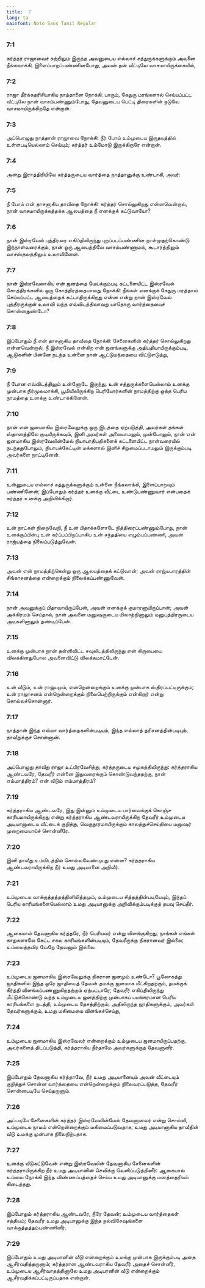 ```yaml
---
title:  7
lang: ta
mainfont: Noto Sans Tamil Regular
---
```


###  7:1

கர்த்தர் ராஜாவைச் சுற்றிலும் இருந்த அவனுடைய எல்லாச் சத்துருக்களுக்கும் அவனை நீங்கலாக்கி, இளைப்பாறப்பண்ணினபோது, அவன் தன் வீட்டிலே வாசமாயிருக்கையில்,

###  7:2

ராஜா தீர்க்கதரிசியாகிய நாத்தானை நோக்கி: பாரும், கேதுரு மரங்களால் செய்யப்பட்ட வீட்டிலே நான் வாசம்பண்ணும்போது, தேவனுடைய பெட்டி திரைகளின் நடுவே வாசமாயிருக்கிறதே என்றான்.

###  7:3

அப்பொழுது நாத்தான் ராஜாவை நோக்கி: நீர் போய் உம்முடைய இருதயத்தில் உள்ளபடியெல்லாம் செய்யும்; கர்த்தர் உம்மோடு இருக்கிறாரே என்றான்.

###  7:4

அன்று இராத்திரியிலே கர்த்தருடைய வார்த்தை நாத்தானுக்கு உண்டாகி, அவர்:

###  7:5

நீ போய் என் தாசனாகிய தாவீதை நோக்கி: கர்த்தர் சொல்லுகிறது என்னவென்றால், நான் வாசமாயிருக்கத்தக்க ஆலயத்தை நீ எனக்குக் கட்டுவாயோ?

###  7:6

நான் இஸ்ரவேல் புத்திரரை எகிப்திலிருந்து புறப்படப்பண்ணின நாள்முதற்கொண்டு இந்நாள்வரைக்கும், நான் ஒரு ஆலயத்திலே வாசம்பண்ணாமல், கூடாரத்திலும் வாசஸ்தலத்திலும் உலாவினேன்.

###  7:7

நான் இஸ்ரவேலாகிய என் ஜனத்தை மேய்க்கும்படி கட்டளையிட்ட இஸ்ரவேல் கோத்திரங்களில் ஒரு கோத்திரத்தையாவது நோக்கி: நீங்கள் எனக்குக் கேதுரு மரத்தால் செய்யப்பட்ட ஆலயத்தைக் கட்டாதிருக்கிறது என்ன என்று நான் இஸ்ரவேல் புத்திரருக்குள் உலாவி வந்த எவ்விடத்திலாவது யாதொரு வார்த்தையைச் சொன்னதுண்டோ?

###  7:8

இப்போதும் நீ என் தாசனாகிய தாவீதை நோக்கி: சேனைகளின் கர்த்தர் சொல்லுகிறது என்னவென்றால், நீ இஸ்ரவேல் என்கிற என் ஜனங்களுக்கு அதிபதியாயிருக்கும்படி, ஆடுகளின் பின்னே நடந்த உன்னை நான் ஆட்டுமந்தையை விட்டுஎடுத்து,

###  7:9

நீ போன எவ்விடத்திலும் உன்னோடே இருந்து, உன் சத்துருக்களையெல்லாம் உனக்கு முன்பாக நிர்மூலமாக்கி, பூமியிலிருக்கிற பெரியோர்களின் நாமத்திற்கு ஒத்த பெரிய நாமத்தை உனக்கு உண்டாக்கினேன்.

###  7:10

நான் என் ஜனமாகிய இஸ்ரவேலுக்கு ஒரு இடத்தை ஏற்படுத்தி, அவர்கள் தங்கள் ஸ்தானத்திலே குடியிருக்கவும், இனி அவர்கள் அலையாமலும், முன்போலும், நான் என் ஜனமாகிய இஸ்ரவேலின்மேல் நியாயாதிபதிகளைக் கட்டளையிட்ட நாள்வரையில் நடந்ததுபோலும், நியாயக்கேட்டின் மக்களால் இனிச் சிறுமைப்படாமலும் இருக்கும்படி அவர்களை நாட்டினேன்.

###  7:11

உன்னுடைய எல்லாச் சத்துருக்களுக்கும் உன்னை நீங்கலாக்கி, இளைப்பாறவும் பண்ணினேன்; இப்போதும் கர்த்தர் உனக்கு வீட்டை உண்டுபண்ணுவார் என்பதைக் கர்த்தர் உனக்கு அறிவிக்கிறார்.

###  7:12

உன் நாட்கள் நிறைவேறி, நீ உன் பிதாக்களோடே நித்திரைப்பண்ணும்போது, நான் உனக்குப்பின்பு உன் கர்ப்பப்பிறப்பாகிய உன் சந்ததியை எழும்பப்பண்ணி, அவன் ராஜ்யத்தை நிலைப்படுத்துவேன்.

###  7:13

அவன் என் நாமத்திற்கென்று ஒரு ஆலயத்தைக் கட்டுவான்; அவன் ராஜ்யபாரத்தின் சிங்காசனத்தை என்றைக்கும் நிலைக்கப்பண்ணுவேன்.

###  7:14

நான் அவனுக்குப் பிதாவாயிருப்பேன், அவன் எனக்குக் குமாரனாயிருப்பான்; அவன் அக்கிரமம் செய்தால், நான் அவனை மனுஷருடைய மிலாற்றினாலும் மனுபுத்திரருடைய அடிகளினாலும் தண்டிப்பேன்.

###  7:15

உனக்கு முன்பாக நான் தள்ளிவிட்ட சவுலிடத்திலிருந்து என் கிருபையை விலக்கினதுபோல அவனைவிட்டு விலக்கமாட்டேன்.

###  7:16

உன் வீடும், உன் ராஜ்யமும், என்றென்றைக்கும் உனக்கு முன்பாக ஸ்திரப்பட்டிருக்கும்; உன் ராஜாசனம் என்றென்றைக்கும் நிலைபெற்றிருக்கும் என்கிறார் என்று சொல்லச்சொன்னார்.

###  7:17

நாத்தான் இந்த எல்லா வார்த்தைகளின்படியும், இந்த எல்லாத் தரிசனத்தின்படியும், தாவீதுக்குச் சொன்னான்.

###  7:18

அப்பொழுது தாவீது ராஜா உட்பிரவேசித்து, கர்த்தருடைய சமுகத்திலிருந்து: கர்த்தராகிய ஆண்டவரே, தேவரீர் என்னை இதுவரைக்கும் கொண்டுவந்ததற்கு, நான் எம்மாத்திரம்? என் வீடும் எம்மாத்திரம்?

###  7:19

கர்த்தராகிய ஆண்டவரே, இது இன்னும் உம்முடைய பார்வைக்குக் கொஞ்ச காரியமாயிருக்கிறது என்று கர்த்தராகிய ஆண்டவராயிருக்கிற தேவரீர் உம்முடைய அடியானுடைய வீட்டைக் குறித்து, வெகுதூரமாயிருக்கும் காலத்துச்செய்தியை மனுஷர் முறைமையாய்ச் சொன்னீரே.

###  7:20

இனி தாவீது உம்மிடத்தில் சொல்லவேண்டியது என்ன? கர்த்தராகிய ஆண்டவராயிருக்கிற நீர் உமது அடியானை அறிவீர்.

###  7:21

உம்முடைய வாக்குத்தத்தத்தினிமித்தமும், உம்முடைய சித்தத்தின்படியேயும், இந்தப் பெரிய காரியங்களையெல்லாம் உமது அடியானுக்கு அறிவிக்கும்படிக்குத் தயவு செய்தீர்.

###  7:22

ஆகையால் தேவனாகிய கர்த்தரே, நீர் பெரியவர் என்று விளங்குகிறது; நாங்கள் எங்கள் காதுகளாலே கேட்ட சகல காரியங்களின்படியும், தேவரீருக்கு நிகரானவர் இல்லை; உம்மைத்தவிர வேறே தேவனும் இல்லை.

###  7:23

உம்முடைய ஜனமாகிய இஸ்ரவேலுக்கு நிகரான ஜனமும் உண்டோ? பூலோகத்து ஜாதிகளில் இந்த ஒரே ஜாதியைத் தேவன் தமக்கு ஜனமாக மீட்கிறதற்கும், தமக்குக் கீர்த்தி விளங்கப்பண்ணுகிறதற்கும் ஏற்பட்டாரே; தேவரீர் எகிப்திலிருந்து மீட்டுக்கொண்டு வந்த உம்முடைய ஜனத்திற்கு முன்பாகப் பயங்கரமான பெரிய காரியங்களை நடத்தி, உம்முடைய தேசத்திற்கும், அதிலிருந்த ஜாதிகளுக்கும், அவர்கள் தேவர்களுக்கும், உமது மகிமையை விளங்கச்செய்து,

###  7:24

உம்முடைய ஜனமாகிய இஸ்ரவேலர் என்றைக்கும் உம்முடைய ஜனமாயிருப்பதற்கு, அவர்களைத் திடப்படுத்தி, கர்த்தராகிய நீர்தாமே அவர்களுக்குத் தேவனானீர்.

###  7:25

இப்போதும் தேவனாகிய கர்த்தாவே, நீர் உமது அடியானையும் அவன் வீட்டையும் குறித்துச் சொன்ன வார்த்தையை என்றென்றைக்கும் நிலைவரப்படுத்த, தேவரீர் சொன்னபடியே செய்தருளும்.

###  7:26

அப்படியே சேனைகளின் கர்த்தர் இஸ்ரவேலின்மேல் தேவனானவர் என்று சொல்லி, உம்முடைய நாமம் என்றென்றைக்கும் மகிமைப்படுவதாக; உமது அடியானாகிய தாவீதின் வீடு உமக்கு முன்பாக நிலைநிற்பதாக.

###  7:27

உனக்கு வீடுகட்டுவேன் என்று இஸ்ரவேலின் தேவனாகிய சேனைகளின் கர்த்தராயிருக்கிற நீர் உமது அடியானின் செவிக்கு வெளிப்படுத்தினீர்: ஆகையால் உம்மை நோக்கி இந்த விண்ணப்பத்தைச் செய்ய உமது அடியானுக்கு மனத்தைரியம் கிடைத்தது.

###  7:28

இப்போதும் கர்த்தராகிய ஆண்டவரே, நீரே தேவன்; உம்முடைய வார்த்தைகள் சத்தியம்; தேவரீர் உமது அடியானுக்கு இந்த நல்விசேஷங்களை வாக்குத்தத்தம்பண்ணினீர்.

###  7:29

இப்போதும் உமது அடியானின் வீடு என்றைக்கும் உமக்கு முன்பாக இருக்கும்படி அதை ஆசீர்வதித்தருளும்; கர்த்தரான ஆண்டவராகிய தேவரீர் அதைச் சொன்னீர், உம்முடைய ஆசீர்வாதத்தினாலே உமது அடியானின் வீடு என்றைக்கும் ஆசீர்வதிக்கப்பட்டிருப்பதாக என்றான்.

